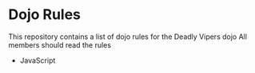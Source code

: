 Dojo Rules
==========

This repository contains a list of dojo rules for the Deadly Vipers dojo
All members should read the rules

* JavaScript

